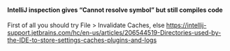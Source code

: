 #### IntelliJ inspection gives “Cannot resolve symbol” but still compiles code
First of all you should try File > Invalidate Caches, else https://intellij-support.jetbrains.com/hc/en-us/articles/206544519-Directories-used-by-the-IDE-to-store-settings-caches-plugins-and-logs
